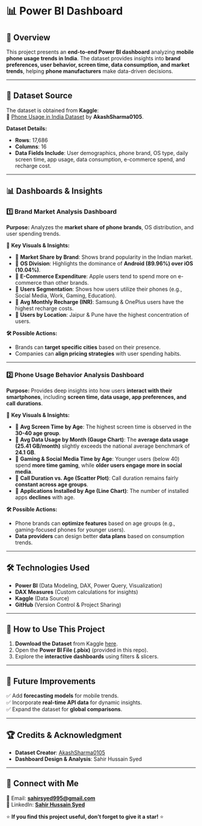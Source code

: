 # 📊 Power BI Dashboard

## 📝 Overview
This project presents an **end-to-end Power BI dashboard** analyzing **mobile phone usage trends in India**. The dataset provides insights into **brand preferences, user behavior, screen time, data consumption, and market trends**, helping **phone manufacturers** make data-driven decisions.

---

## 📂 Dataset Source
The dataset is obtained from **Kaggle**:  
📌 [Phone Usage in India Dataset](https://www.kaggle.com/datasets/akashsharma0105/phone-usage-in-india) by **AkashSharma0105**.  

**Dataset Details:**
- **Rows**: 17,686  
- **Columns**: 16  
- **Data Fields Include**: User demographics, phone brand, OS type, daily screen time, app usage, data consumption, e-commerce spend, and recharge cost.

---

## 📊 Dashboards & Insights

### **1️⃣ Brand Market Analysis Dashboard**
**Purpose:** Analyzes the **market share of phone brands**, OS distribution, and user spending trends.  

🔹 **Key Visuals & Insights:**
- 📌 **Market Share by Brand**: Shows brand popularity in the Indian market.
- 📌 **OS Division**: Highlights the dominance of **Android (89.96%) over iOS (10.04%)**.
- 📌 **E-Commerce Expenditure**: Apple users tend to spend more on e-commerce than other brands.
- 📌 **Users Segmentation**: Shows how users utilize their phones (e.g., Social Media, Work, Gaming, Education).
- 📌 **Avg Monthly Recharge (INR)**: Samsung & OnePlus users have the highest recharge costs.
- 📌 **Users by Location**: Jaipur & Pune have the highest concentration of users.

**🛠 Possible Actions:**
- Brands can **target specific cities** based on their presence.
- Companies can **align pricing strategies** with user spending habits.

---

### **2️⃣ Phone Usage Behavior Analysis Dashboard**
**Purpose:** Provides deep insights into how users **interact with their smartphones**, including **screen time, data usage, app preferences, and call durations**.

🔹 **Key Visuals & Insights:**
- 📌 **Avg Screen Time by Age**: The highest screen time is observed in the **30-40 age group**.
- 📌 **Avg Data Usage by Month (Gauge Chart)**: The **average data usage (25.41 GB/month)** slightly exceeds the national average benchmark of **24.1 GB**.
- 📌 **Gaming & Social Media Time by Age**: Younger users (below 40) spend **more time gaming**, while **older users engage more in social media**.
- 📌 **Call Duration vs. Age (Scatter Plot)**: Call duration remains fairly **constant across age groups**.
- 📌 **Applications Installed by Age (Line Chart)**: The number of installed apps **declines** with age.

**🛠 Possible Actions:**
- Phone brands can **optimize features** based on age groups (e.g., gaming-focused phones for younger users).
- **Data providers** can design better **data plans** based on consumption trends.

---

## 🛠 Technologies Used
- **Power BI** (Data Modeling, DAX, Power Query, Visualization)
- **DAX Measures** (Custom calculations for insights)
- **Kaggle** (Data Source)
- **GitHub** (Version Control & Project Sharing)

---

## 📌 How to Use This Project
1. **Download the Dataset** from Kaggle [here](https://www.kaggle.com/datasets/akashsharma0105/phone-usage-in-india).
2. Open the **Power BI File (.pbix)** (provided in this repo).
3. Explore the **interactive dashboards** using filters & slicers.

---

## 🚀 Future Improvements
✅ Add **forecasting models** for mobile trends.  
✅ Incorporate **real-time API data** for dynamic insights.  
✅ Expand the dataset for **global comparisons**.  

---

## 🏆 Credits & Acknowledgment
- **Dataset Creator**: [AkashSharma0105](https://www.kaggle.com/datasets/akashsharma0105)
- **Dashboard Design & Analysis**: Sahir Hussain Syed  

---

## 🔗 Connect with Me
📧 Email: **sahirsyed995@gmail.com**  
💼 LinkedIn: **[Sahir Hussain Syed](https://www.linkedin.com/in/sahirhussainsyed/)**  
  

⭐ **If you find this project useful, don’t forget to give it a star!** ⭐  
